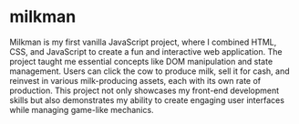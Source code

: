 # milkman

Milkman is my first vanilla JavaScript project, where I combined HTML, CSS, and JavaScript to create a fun and interactive web application. The project taught me essential concepts like DOM manipulation and state management. Users can click the cow to produce milk, sell it for cash, and reinvest in various milk-producing assets, each with its own rate of production. This project not only showcases my front-end development skills but also demonstrates my ability to create engaging user interfaces while managing game-like mechanics.
